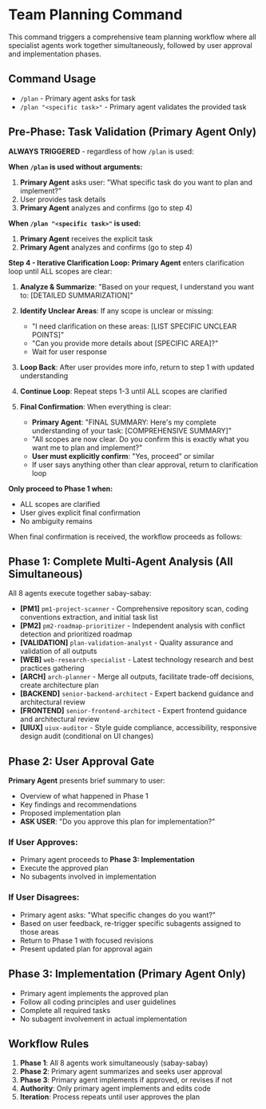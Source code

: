 # Team Planning Command
This command triggers a comprehensive team planning workflow where all specialist agents work together simultaneously, followed by user approval and implementation phases.

## Command Usage
- `/plan` - Primary agent asks for task
- `/plan "<specific task>"` - Primary agent validates the provided task

## Pre-Phase: Task Validation (Primary Agent Only)
**ALWAYS TRIGGERED** - regardless of how `/plan` is used:

**When `/plan` is used without arguments:**
1. **Primary Agent** asks user: "What specific task do you want to plan and implement?"
2. User provides task details
3. **Primary Agent** analyzes and confirms (go to step 4)

**When `/plan "<specific task>"` is used:**
1. **Primary Agent** receives the explicit task
2. **Primary Agent** analyzes and confirms (go to step 4)

**Step 4 - Iterative Clarification Loop:**
**Primary Agent** enters clarification loop until ALL scopes are clear:

1. **Analyze & Summarize**: "Based on your request, I understand you want to: [DETAILED SUMMARIZATION]"

2. **Identify Unclear Areas**: If any scope is unclear or missing:
   - "I need clarification on these areas: [LIST SPECIFIC UNCLEAR POINTS]"
   - "Can you provide more details about [SPECIFIC AREA]?"
   - Wait for user response

3. **Loop Back**: After user provides more info, return to step 1 with updated understanding

4. **Continue Loop**: Repeat steps 1-3 until ALL scopes are clarified

5. **Final Confirmation**: When everything is clear:
   - **Primary Agent**: "FINAL SUMMARY: Here's my complete understanding of your task: [COMPREHENSIVE SUMMARY]"
   - "All scopes are now clear. Do you confirm this is exactly what you want me to plan and implement?"
   - **User must explicitly confirm**: "Yes, proceed" or similar
   - If user says anything other than clear approval, return to clarification loop

**Only proceed to Phase 1 when:**
- ALL scopes are clarified
- User gives explicit final confirmation
- No ambiguity remains

When final confirmation is received, the workflow proceeds as follows:

## Phase 1: Complete Multi-Agent Analysis (All Simultaneous)
All 8 agents execute together sabay-sabay:
- **[PM1]** `pm1-project-scanner` - Comprehensive repository scan, coding conventions extraction, and initial task list
- **[PM2]** `pm2-roadmap-prioritizer` - Independent analysis with conflict detection and prioritized roadmap
- **[VALIDATION]** `plan-validation-analyst` - Quality assurance and validation of all outputs
- **[WEB]** `web-research-specialist` - Latest technology research and best practices gathering
- **[ARCH]** `arch-planner` - Merge all outputs, facilitate trade-off decisions, create architecture plan
- **[BACKEND]** `senior-backend-architect` - Expert backend guidance and architectural review
- **[FRONTEND]** `senior-frontend-architect` - Expert frontend guidance and architectural review
- **[UIUX]** `uiux-auditor` - Style guide compliance, accessibility, responsive design audit (conditional on UI changes)

## Phase 2: User Approval Gate
**Primary Agent** presents brief summary to user:
- Overview of what happened in Phase 1
- Key findings and recommendations
- Proposed implementation plan
- **ASK USER**: "Do you approve this plan for implementation?"

### If User Approves:
- Primary agent proceeds to **Phase 3: Implementation**
- Execute the approved plan
- No subagents involved in implementation

### If User Disagrees:
- Primary agent asks: "What specific changes do you want?"
- Based on user feedback, re-trigger specific subagents assigned to those areas
- Return to Phase 1 with focused revisions
- Present updated plan for approval again

## Phase 3: Implementation (Primary Agent Only)
- Primary agent implements the approved plan
- Follow all coding principles and user guidelines
- Complete all required tasks
- No subagent involvement in actual implementation

## Workflow Rules
1. **Phase 1**: All 8 agents work simultaneously (sabay-sabay)
2. **Phase 2**: Primary agent summarizes and seeks user approval
3. **Phase 3**: Primary agent implements if approved, or revises if not
4. **Authority**: Only primary agent implements and edits code
5. **Iteration**: Process repeats until user approves the plan